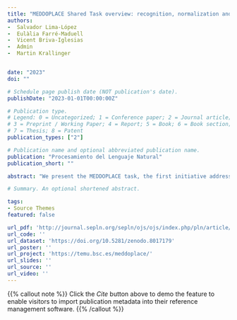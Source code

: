 ```yaml
---
title: "MEDDOPLACE Shared Task overview: recognition, normalization and classification of locations and patient movement in clinical texts"
authors:
-  Salvador Lima-López
-  Eulàlia Farré-Maduell
-  Vicent Briva-Iglesias
-  Admin
-  Martin Krallinger


date: "2023"
doi: ""

# Schedule page publish date (NOT publication's date).
publishDate: "2023-01-01T00:00:00Z"

# Publication type.
# Legend: 0 = Uncategorized; 1 = Conference paper; 2 = Journal article;
# 3 = Preprint / Working Paper; 4 = Report; 5 = Book; 6 = Book section;
# 7 = Thesis; 8 = Patent
publication_types: ["2"]

# Publication name and optional abbreviated publication name.
publication: "Procesamiento del Lenguaje Natural"
publication_short: ""

abstract: "We present the MEDDOPLACE task, the first initiative addressing the automatic detection and normalization of all location-relevant entity types present in clinical texts. The resources resulting from MEDDOPLACE can be directly useful to characterize location information of importance for disease outbreak monitoring, diagnosis and prognosis, improving patient care and safety, analyze patient movements, mobility, and travels, among many other health-related applications. MEDDOPLACE relied on a high quality manually annotated corpus of 1000 clinical cases in Spanish, together with location mention normalization (mapping to GeoNames, PlusCodes and SNOMED-CT concepts), as well as a Silver Standard dataset in multiple languages (including English, Italian, Portuguese, Dutch or Swedish). The results obtained by participating teams, as well as the generated resources show a clear practical potential to improve location analysis for health-care data processing. MEDDOPLACE resources, including detailed annotation guidelines are available at: https://zenodo. org/record/8017179."

# Summary. An optional shortened abstract.

tags:
- Source Themes
featured: false

url_pdf: 'http://journal.sepln.org/sepln/ojs/ojs/index.php/pln/article/view/6561'
url_code: ''
url_dataset: 'https://doi.org/10.5281/zenodo.8017179'
url_poster: ''
url_project: 'https://temu.bsc.es/meddoplace/'
url_slides: ''
url_source: ''
url_video: ''
---
```

{{% callout note %}}
Click the _Cite_ button above to demo the feature to enable visitors to import publication metadata into their reference management software.
{{% /callout %}}
                            